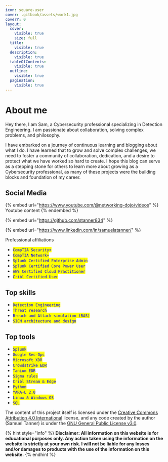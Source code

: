 ```yaml
---
icon: square-user
cover: .gitbook/assets/work1.jpg
coverY: 0
layout:
  cover:
    visible: true
    size: full
  title:
    visible: true
  description:
    visible: true
  tableOfContents:
    visible: true
  outline:
    visible: true
  pagination:
    visible: true
---
```


# About me

Hey there, I am Sam, a Cybersecurity professional specializing in Detection Engineering. I am passionate about collaboration, solving complex problems, and philosophy.

I have embarked on a journey of continuous learning and blogging about what I do. I have learned that to grow and solve complex challenges, we need to foster a community of collaboration, dedication, and a desire to protect what we have worked so hard to create. I hope this blog can serve as a stepping stone for others to learn more about growing as a Cybersecurity professional, as many of these projects were the building blocks and foundation of my career.

## Social Media

{% embed url="https://www.youtube.com/@networking-dojo/videos" %}
Youtube content
{% endembed %}

{% embed url="https://github.com/stanner834" %}

{% embed url="https://www.linkedin.com/in/samuelatanner/" %}

Professional affiliations

* <mark style="color:blue;">`CompTIA Security+`</mark>
* <mark style="color:blue;">`CompTIA Network+`</mark>
* <mark style="color:blue;">`Splunk Certified Enterprise Admin`</mark>
* <mark style="color:blue;">`Splunk Certified Core Power User`</mark>
* <mark style="color:blue;">`AWS Certified Cloud Practitioner`</mark>
* <mark style="color:blue;">`Cribl Certified User`</mark>

## Top skills

* <mark style="color:blue;">`Detection Engineering`</mark>
* <mark style="color:blue;">`Threat research`</mark>
* <mark style="color:blue;">`Breach and Attack simulation (BAS)`</mark>
* <mark style="color:blue;">`SIEM architecture and design`</mark>

## Top tools

* <mark style="color:blue;">`Splunk`</mark>
* <mark style="color:blue;">`Google Sec-Ops`</mark>
* <mark style="color:blue;">`Microsoft XDR`</mark>
* <mark style="color:blue;">`Crowdstrike EDR`</mark>
* <mark style="color:blue;">`Tanium EDR`</mark>
* <mark style="color:blue;">`Sigma rules`</mark>
* <mark style="color:blue;">`Cribl Stream & Edge`</mark>
* <mark style="color:blue;">`Python`</mark>
* <mark style="color:blue;">`YARA-L 2.0`</mark>
* <mark style="color:blue;">`Linux & Windows OS`</mark>
* <mark style="color:blue;">`SQL`</mark>

The content of this project itself is licensed under the [Creative Commons Attribution 4.0 International](https://choosealicense.com/licenses/cc-by-4.0/) license, and any code created by the author (Samuel Tanner) is under the [GNU General Public License v3.0](https://choosealicense.com/licenses/gpl-3.0/).

{% hint style="info" %}
**Disclaimer: All information on this website is for educational purposes only. Any action taken using the information on the website is strictly at your own risk. I will not be liable for any losses and/or damages to products with the use of the information on this website.**
{% endhint %}

